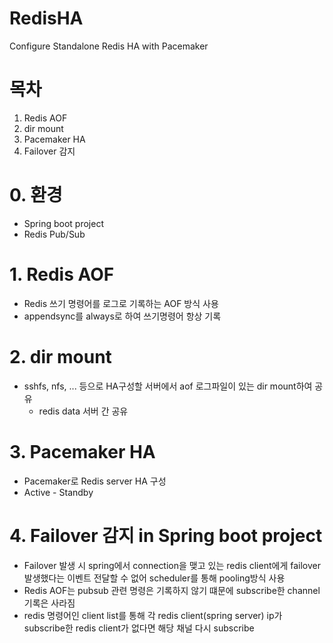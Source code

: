 # RedisHA
Configure Standalone Redis HA with Pacemaker

# 목차
  1. Redis AOF
  2. dir mount
  3. Pacemaker HA
  4. Failover 감지

# 0. 환경
  - Spring boot project
  - Redis Pub/Sub


# 1. Redis AOF
  - Redis 쓰기 명령어를 로그로 기록하는 AOF 방식 사용
  - appendsync를 always로 하여 쓰기명령어 항상 기록

# 2. dir mount
  - sshfs, nfs, ... 등으로 HA구성할 서버에서 aof 로그파일이 있는 dir mount하여 공유
    - redis data 서버 간 공유

# 3. Pacemaker HA
  - Pacemaker로 Redis server HA 구성
  - Active - Standby

# 4. Failover 감지 in Spring boot project
  - Failover 발생 시 spring에서 connection을 맺고 있는 redis client에게 failover 발생했다는 이벤트 전달할 수 없어 scheduler를 통해 pooling방식 사용
  - Redis AOF는 pubsub 관련 명령은 기록하지 않기 떄문에 subscribe한 channel 기록은 사라짐
  - redis 명령어인 client list를 통해 각 redis client(spring server) ip가 subscribe한 redis client가 없다면 해당 채널 다시 subscribe
